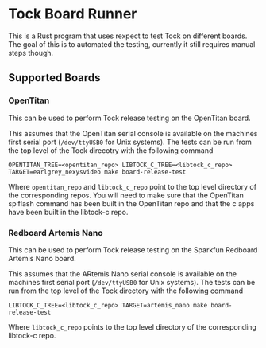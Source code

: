 # Tock Board Runner

This is a Rust program that uses rexpect to test Tock on different boards.
The goal of this is to automated the testing, currently it still requires
manual steps though.

## Supported Boards

### OpenTitan

This can be used to perform Tock release testing on the OpenTitan board.

This assumes that the OpenTitan serial console is available on the machines
first serial port (`/dev/ttyUSB0` for Unix systems). The tests can be run from
the top level of the Tock direcotry with the following command

```shell
OPENTITAN_TREE=<opentitan_repo> LIBTOCK_C_TREE=<libtock_c_repo> TARGET=earlgrey_nexysvideo make board-release-test
```

Where `opentitan_repo` and `libtock_c_repo` point to the top level directory
of the corresponding repos. You will need to make sure that the OpenTitan
spiflash command has been built in the OpenTitan repo and that the c apps have
been built in the libtock-c repo.

### Redboard Artemis Nano

This can be used to perform Tock release testing on the Sparkfun Redboard
Artemis Nano board.

This assumes that the ARtemis Nano serial console is available on the machines
first serial port (`/dev/ttyUSB0` for Unix systems). The tests can be run from
the top level of the Tock directory with the following command

```shell
LIBTOCK_C_TREE=<libtock_c_repo> TARGET=artemis_nano make board-release-test
```

Where `libtock_c_repo` points to the top level directory of the corresponding
libtock-c repo.
